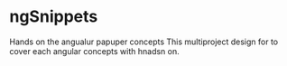 # ngSnippets
Hands on the angualur papuper concepts
This multiproject design for to cover each angular concepts with hnadsn on.
